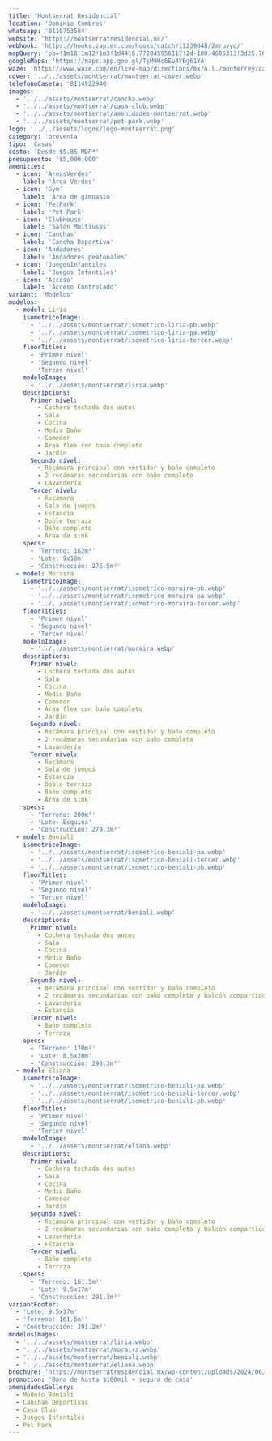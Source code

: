 ```yaml
---
title: 'Montserrat Residencial'
location: 'Dominio Cumbres'
whatsapp: '8119753584'
website: 'https://montserratresidencial.mx/'
webhook: 'https://hooks.zapier.com/hooks/catch/11239048/2mruvyq/'
mapQuery: 'pb=!1m18!1m12!1m3!1d4416.772045956117!2d-100.4605313!3d25.7604521!2m3!1f0!2f0!3f0!3m2!1i1024!2i768!4f13.1!3m3!1m2!1s0x86629a1fa4885ea7%3A0x63b77e1f02597200!2sCaseta%20Dominio%20Cumbres!5e1!3m2!1sen!2sus!4v1728403661746!5m2!1sen!2sus'
googleMaps: 'https://maps.app.goo.gl/TjM9Hc6Ev4YBg61YA'
waze: 'https://www.waze.com/en/live-map/directions/mx/n.l./monterrey/caseta-dominio-cumbres?place=ChIJp16IpB-aYoYRAHJZAh9-t2M'
cover: '../../assets/montserrat/montserrat-cover.webp'
telefonoCaseta: '8114922940'
images:
  - '../../assets/montserrat/cancha.webp'
  - '../../assets/montserrat/casa-club.webp'
  - '../../assets/montserrat/amenidades-montserrat.webp'
  - '../../assets/montserrat/pet-park.webp'
logo: '../../assets/logos/logo-montserrat.png'
category: 'preventa'
tipo: 'Casas'
costo: 'Desde $5.85 MDP*'
presupuesto: '$5,000,000'
amenities:
  - icon: 'AreasVerdes'
    label: 'Área Verdes'
  - icon: 'Gym'
    label: 'Área de gimnasio'
  - icon: 'PetPark'
    label: 'Pet Park'
  - icon: 'ClubHouse'
    label: 'Salón Multiusos'
  - icon: 'Canchas'
    label: 'Cancha Deportiva'
  - icon: 'Andadores'
    label: 'Andadores peatonales'
  - icon: 'JuegosInfantiles'
    label: 'Juegos Infantiles'
  - icon: 'Acceso'
    label: 'Ácceso Controlado'
variant: 'Modelos'
modelos:
  - model: Liria
    isometricoImage:
      - '../../assets/montserrat/isometrico-liria-pb.webp'
      - '../../assets/montserrat/isometrico-liria-pa.webp'
      - '../../assets/montserrat/isometrico-liria-tercer.webp'
    floorTitles:
      - 'Primer nivel'
      - 'Segundo nivel'
      - 'Tercer nivel'
    modeloImage:
      - '../../assets/montserrat/liria.webp'
    descriptions:
      Primer nivel:
        - Cochera techada dos autos
        - Sala
        - Cocina
        - Medio Baño
        - Comedor
        - Área flex con baño completo
        - Jardín
      Segundo nivel:
        - Recámara principal con vestidor y baño completo
        - 2 recámaras secundarias con baño completo
        - Lavandería
      Tercer nivel:
        - Recámara
        - Sala de juegos
        - Estancia
        - Doble terraza
        - Baño completo
        - Área de sink
    specs:
      - 'Terreno: 162m²'
      - 'Lote: 9x18m'
      - 'Construcción: 276.5m²'
  - model: Moraira
    isometricoImage:
      - '../../assets/montserrat/isometrico-moraira-pb.webp'
      - '../../assets/montserrat/isometrico-moraira-pa.webp'
      - '../../assets/montserrat/isometrico-moraira-tercer.webp'
    floorTitles:
      - 'Primer nivel'
      - 'Segundo nivel'
      - 'Tercer nivel'
    modeloImage:
      - '../../assets/montserrat/moraira.webp'
    descriptions:
      Primer nivel:
        - Cochera techada dos autos
        - Sala
        - Cocina
        - Medio Baño
        - Comedor
        - Área flex con baño completo
        - Jardín
      Segundo nivel:
        - Recámara principal con vestidor y baño completo
        - 2 recámaras secundarias con baño completo
        - Lavandería
      Tercer nivel:
        - Recámara
        - Sala de juegos
        - Estancia
        - Doble terraza
        - Baño completo
        - Área de sink
    specs:
      - 'Terreno: 200m²'
      - 'Lote: Esquina'
      - 'Construcción: 279.3m²'
  - model: Benialí
    isometricoImage:
      - '../../assets/montserrat/isometrico-beniali-pa.webp'
      - '../../assets/montserrat/isometrico-beniali-tercer.webp'
      - '../../assets/montserrat/isometrico-beniali-pb.webp'
    floorTitles:
      - 'Primer nivel'
      - 'Segundo nivel'
      - 'Tercer nivel'
    modeloImage:
      - '../../assets/montserrat/beniali.webp'
    descriptions:
      Primer nivel:
        - Cochera techada dos autos
        - Sala
        - Cocina
        - Medio Baño
        - Comedor
        - Jardín
      Segundo nivel:
        - Recámara principal con vestidor y baño completo
        - 2 recámaras secundarias con baño completo y balcón compartido
        - Lavandería
        - Estancia
      Tercer nivel:
        - Baño completo
        - Terraza
    specs:
      - 'Terreno: 170m²'
      - 'Lote: 8.5x20m'
      - 'Construcción: 290.3m²'
  - model: Eliana
    isometricoImage:
      - '../../assets/montserrat/isometrico-beniali-pa.webp'
      - '../../assets/montserrat/isometrico-beniali-tercer.webp'
      - '../../assets/montserrat/isometrico-beniali-pb.webp'
    floorTitles:
      - 'Primer nivel'
      - 'Segundo nivel'
      - 'Tercer nivel'
    modeloImage:
      - '../../assets/montserrat/eliana.webp'
    descriptions:
      Primer nivel:
        - Cochera techada dos autos
        - Sala
        - Cocina
        - Medio Baño
        - Comedor
        - Jardín
      Segundo nivel:
        - Recámara principal con vestidor y baño completo
        - 2 recámaras secundarias con baño completo y balcón compartido
        - Lavandería
        - Estancia
      Tercer nivel:
        - Baño completo
        - Terraza
    specs:
      - 'Terreno: 161.5m²'
      - 'Lote: 9.5x17m'
      - 'Construcción: 291.3m²'
variantFooter:
  - 'Lote: 9.5x17m'
  - 'Terreno: 161.5m²'
  - 'Construcción: 291.2m²'
modelosImages:
  - '../../assets/montserrat/liria.webp'
  - '../../assets/montserrat/moraira.webp'
  - '../../assets/montserrat/beniali.webp'
  - '../../assets/montserrat/eliana.webp'
brochure: 'https://montserratresidencial.mx/wp-content/uploads/2024/06/Montserrat-Residencial-Brochure.pdf'
promotion: 'Bono de hasta $100mil + seguro de casa'
amenidadesGallery:
  - Modelo Benialí
  - Canchas Deportivas
  - Casa Club
  - Juegos Infantiles
  - Pet Park
---
```

